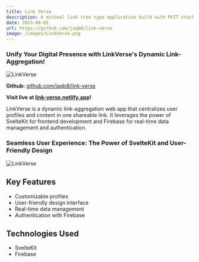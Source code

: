 ```yaml
---
title: Link Verse
description: A minimal link tree type application build with FKIT stack (Firebase + SvelteKit).
date: 2023-08-01
url: https://github.com/jaqb8/link-verse
image: /images/LinkVerse.png
---
```


### Unify Your Digital Presence with LinkVerse's Dynamic Link-Aggregation!

![LinkVerse](/images/linkverse-preview.png)

**Github:** [github.com/jaqb8/link-verse](https://github.com/jaqb8/link-verse)

**Visit live at [link-verse.netlify.app](https://link-verse.netlify.app/)!**

LinkVerse is a dynamic link-aggregation web app that centralizes user profiles and content in one shareable link. It leverages the power of SvelteKit for frontend development and Firebase for real-time data management and authentication.

### Seamless User Experience: The Power of SvelteKit and User-Friendly Design

![LinkVerse](/images/linkverse-preview2.png)

## Key Features

- Customizable profiles
- User-friendly design interface
- Real-time data management
- Authentication with Firebase

## Technologies Used

- SvelteKit
- Firebase
